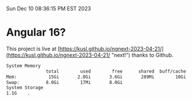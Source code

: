 Sun Dec 10 08:36:15 PM EST 2023

# Angular 16?


This project is live at [https://kusl.github.io/ngnext-2023-04-21/](https://kusl.github.io/ngnext-2023-04-21/ "next!") thanks to Github.

```bash
System Memory
               total        used        free      shared  buff/cache   available
Mem:            15Gi       2.0Gi       3.6Gi       289Mi        10Gi        13Gi
Swap:          8.0Gi        17Mi       8.0Gi
System Storage
1.1G	.
